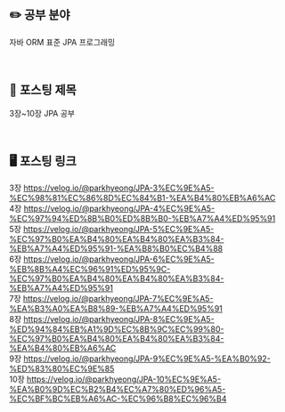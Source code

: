 ## ✏️ 공부 분야
자바 ORM 표준 JPA 프로그래밍

<br>

## 📗 포스팅 제목
3장~10장 JPA 공부

<br>

## 🖥️ 포스팅 링크
3장
https://velog.io/@parkhyeong/JPA-3%EC%9E%A5-%EC%98%81%EC%86%8D%EC%84%B1-%EA%B4%80%EB%A6%AC
<br>
4장
https://velog.io/@parkhyeong/JPA-4%EC%9E%A5-%EC%97%94%ED%8B%B0%ED%8B%B0-%EB%A7%A4%ED%95%91
<br>
5장
https://velog.io/@parkhyeong/JPA-5%EC%9E%A5-%EC%97%B0%EA%B4%80%EA%B4%80%EA%B3%84-%EB%A7%A4%ED%95%91-%EA%B8%B0%EC%B4%88
<br>
6장
https://velog.io/@parkhyeong/JPA-6%EC%9E%A5-%EB%8B%A4%EC%96%91%ED%95%9C-%EC%97%B0%EA%B4%80%EA%B4%80%EA%B3%84-%EB%A7%A4%ED%95%91
<br>
7장
https://velog.io/@parkhyeong/JPA-7%EC%9E%A5-%EA%B3%A0%EA%B8%89-%EB%A7%A4%ED%95%91
<br>
8장
https://velog.io/@parkhyeong/JPA-8%EC%9E%A5-%ED%94%84%EB%A1%9D%EC%8B%9C%EC%99%80-%EC%97%B0%EA%B4%80%EA%B4%80%EA%B3%84-%EA%B4%80%EB%A6%AC
<br>
9장
https://velog.io/@parkhyeong/JPA-9%EC%9E%A5-%EA%B0%92-%ED%83%80%EC%9E%85
<br>
10장
https://velog.io/@parkhyeong/JPA-10%EC%9E%A5-%EA%B0%9D%EC%B2%B4%EC%A7%80%ED%96%A5-%EC%BF%BC%EB%A6%AC-%EC%96%B8%EC%96%B4
<br>
